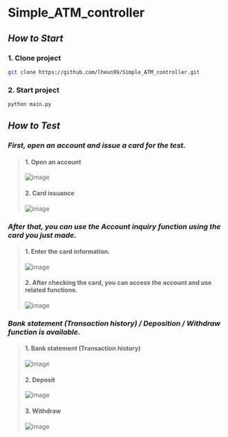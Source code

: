 # Simple_ATM_controller

## *How to Start*

### 1. Clone project

```bash
git clone https://github.com/lheun99/Simple_ATM_controller.git
```

### 2. Start project

```bash
python main.py
```

## *How to Test*
### *First, open an account and issue a card for the test.*
> #### 1. Open an account
> ![image](https://user-images.githubusercontent.com/97579695/201363907-20e39549-9094-4e31-bf56-199c754085e1.png)
> #### 2. Card issuance
> ![image](https://user-images.githubusercontent.com/97579695/201363978-a54e617e-cda4-4e8a-954a-46808ca75337.png)

### *After that, you can use the Account inquiry function using the card you just made.*
> #### 1. Enter the card information.
> ![image](https://user-images.githubusercontent.com/97579695/201364133-b235acef-abca-43d4-9e57-49cce358e6d2.png)
> #### 2. After checking the card, you can access the account and use related functions.
> ![image](https://user-images.githubusercontent.com/97579695/201364251-56a8e290-1f8b-4690-83d3-8669273e7d5a.png)

### *Bank statement (Transaction history) / Deposition / Withdraw function is available.*
> #### 1. Bank statement (Transaction history)
> ![image](https://user-images.githubusercontent.com/97579695/201365136-076ff3b4-a1e3-404e-b1b1-2a117852458a.png)
> #### 2. Deposit
> ![image](https://user-images.githubusercontent.com/97579695/201364647-90c5e337-fac3-4841-a90d-86ff4be0ba92.png)
> #### 3. Withdraw
> ![image](https://user-images.githubusercontent.com/97579695/201364746-2cfc383f-0028-4389-a7ee-fdfa0bebeb52.png)
